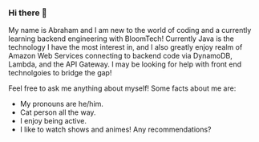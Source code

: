 ### Hi there 👋
My name is Abraham and I am new to the world of coding and a currently learning backend engineering with BloomTech! Currently Java is the technology I have the most interest in, and I also greatly enjoy realm of Amazon Web Services connecting to backend code via DynamoDB, Lambda, and the API Gateway. I may be looking for help with front end technolgoies to bridge the gap!

Feel free to ask me anything about myself! Some facts about me are: 
- My pronouns are he/him. 
- Cat person all the way.
- I enjoy being active.
- I like to watch shows and animes! Any recommendations?

<!--
**amg041/amg041** is a ✨ _special_ ✨ repository because its `README.md` (this file) appears on your GitHub profile.

Here are some ideas to get you started:

- 🔭 I’m currently working on ...
- 🌱 I’m currently learning ...
- 👯 I’m looking to collaborate on ...
- 🤔 I’m looking for help with ...
- 💬 Ask me about ...
- 📫 How to reach me: ...
- 😄 Pronouns: ...
- ⚡ Fun fact: ...
-->
